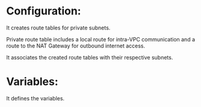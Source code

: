 # Configuration:

It creates route tables for private subnets.

Private route table includes a local route for intra-VPC communication and a route to the NAT Gateway for outbound internet access.

It associates the created route tables with their respective subnets.

# Variables:
It defines the variables.
